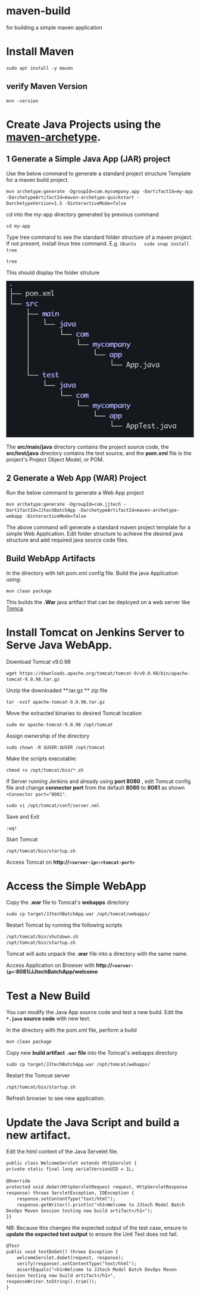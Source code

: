 # maven-build
for building a simple maven application


# Install Maven 
    sudo apt install -y maven

## verify Maven Version 
    mvn -version



# Create Java Projects using the [maven-archetype](https://maven.apache.org/guides/introduction/introduction-to-archetypes.html). 


## 1 Generate a Simple Java App (JAR) project

Use the below command to generate a standard project structure Template for a maven build project. 

    mvn archetype:generate -DgroupId=com.mycompany.app -DartifactId=my-app -DarchetypeArtifactId=maven-archetype-quickstart -DarchetypeVersion=1.5 -DinteractiveMode=false

cd into the my-app directory generated by previous command

    cd my-app

Type tree command to see the standard folder structure of  a maven project. If not present, install linux tree command. 
E.g. `Ubuntu   sudo snap install tree `

    tree

This should display the folder struture

![alt text](image.png)

The **src/main/java** directory contains the project source code, the **src/test/java** directory contains the test source, and the **pom.xml** file is the project's Project Object Model, or POM.


## 2 Generate a Web App (WAR) Project 
 Run the below command to generate a Web App project

    mvn archetype:generate -DgroupId=com.jjtech -DartifactId=JJtechBatchApp -DarchetypeArtifactId=maven-archetype-webapp -DinteractiveMode=false

The above command will generate a standard maven project template for a simple Web Application. Edit folder structure to achieve the desired java structure and add required java source code files. 


## Build WebApp Artifacts 

In the directory with teh pom.xml config file. Build the java Application  using:

    mvn clean package 

This builds the **.War** java artifact that can be deployed on a web server like [Tomca](https://tomcat.apache.org/download-90.cgi). 


# Install Tomcat on Jenkins Server to Serve Java WebApp. 

Download Tomcat v9.0.98 

    wget https://downloads.apache.org/tomcat/tomcat-9/v9.0.98/bin/apache-tomcat-9.0.98.tar.gz

Unzip the downloaded **.tar.gz ** zip file 

    tar -xvzf apache-tomcat-9.0.98.tar.gz 

Move the extracted  binaries to desired Tomcat location

    sudo mv apache-tomcat-9.0.98 /opt/tomcat

Assign ownership of the directory 

    sudo chown -R $USER:$USER /opt/tomcat

Make the scripts executable:

    chmod +x /opt/tomcat/bin/*.sh

If Server running Jenkins and already using **port 8080** , edit Tomcat config file and change **connector port**  from the default **8080** to **8081** as shown `<Connector port="8081"`. 

    sudo vi /opt/tomcat/conf/server.xml 

Save and Exit

    :wq!

Start Tomcat 

    /opt/tomcat/bin/startup.sh


Access Tomcat on **http://`<server-ip>`:`<tomcat-port>`** 


# Access the Simple WebApp

Copy the **.war** file to Tomcat's **webapps** directory 

    sudo cp target/JJtechBatchApp.war /opt/tomcat/webapps/

Restart Tomcat by running the following scripts 

    /opt/tomcat/bin/shutdown.sh
    /opt/tomcat/bin/startup.sh

Tomcat will auto unpack the **.war** file into a directory with the same name. 


Access Application on Browser with **http://`<server-ip>`:8081/JJtechBatchApp/welcome**



# Test a New Build 

You can modify the Java App source code and test a new build. Edit the **`*.java` source code** with new text. 

In the directory with the pom.xml file, perform a build 

    mvn clean package 

Copy new **build artifact `.war` file** into the Tomcat's webapps directory

    sudo cp target/JJtechBatchApp.war /opt/tomcat/webapps/

Restart the Tomcat server 

    /opt/tomcat/bin/startup.sh

Refresh browser to see new application. 



#  Update the Java Script and build a new artifact. 

Edit the html content of the Java Servelet file. 

    public class WelcomeServlet extends HttpServlet {
    private static final long serialVersionUID = 1L;

    @Override
    protected void doGet(HttpServletRequest request, HttpServletResponse response) throws ServletException, IOException {
        response.setContentType("text/html");
        response.getWriter().println("<h1>Welcome to JJtech Model Batch DevOps Maven Session testing new build artifact</h1>");
    }}
   

NB: Because this changes the expected output of the test case, ensure to **update the expected test output** to ensure the Unit Test does not fail. 

    @Test
    public void testDoGet() throws Exception {
        welcomeServlet.doGet(request, response);
        verify(response).setContentType("text/html");
        assertEquals("<h1>Welcome to JJtech Model Batch DevOps Maven Session testing new build artifact</h1>", responseWriter.toString().trim());
    }







    